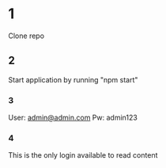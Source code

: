 # 1

Clone repo

## 2

Start application by running "npm start"

### 3

User: admin@admin.com
Pw: admin123

### 4

This is the only login available to read content
